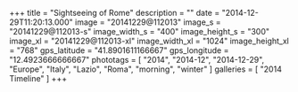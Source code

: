 +++
title = "Sightseeing of Rome"
description = ""
date = "2014-12-29T11:20:13.000"
image = "20141229@112013"
image_s = "20141229@112013-s"
image_width_s = "400"
image_height_s = "300"
image_xl = "20141229@112013-xl"
image_width_xl = "1024"
image_height_xl = "768"
gps_latitude = "41.8901611166667"
gps_longitude = "12.4923666666667"
phototags = [ "2014", "2014-12", "2014-12-29", "Europe", "Italy", "Lazio", "Roma", "morning", "winter" ]
galleries = [ "2014 Timeline" ]
+++
